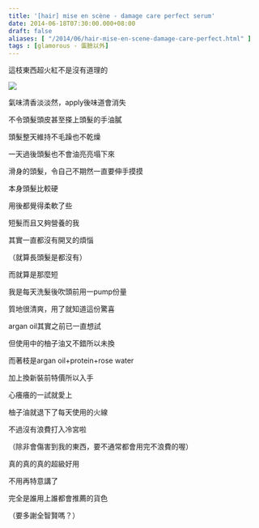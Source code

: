 ```yaml
---
title: '[hair] mise en scène - damage care perfect serum'
date: 2014-06-18T07:30:00.000+08:00
draft: false
aliases: [ "/2014/06/hair-mise-en-scene-damage-care-perfect.html" ]
tags : [glamorous - 蛋臉以外]
---
```


這枝東西超火紅不是沒有道理的

[![](https://4.bp.blogspot.com/-IDlUtEG0Mt8/XEMiYgr61EI/AAAAAAAAFuY/PZhUSsusWZQaXop8_ECHz6fv_D3prd0pACLcBGAs/s640/14226470618_f8dbfd7143_z.jpg)](https://4.bp.blogspot.com/-IDlUtEG0Mt8/XEMiYgr61EI/AAAAAAAAFuY/PZhUSsusWZQaXop8_ECHz6fv_D3prd0pACLcBGAs/s1600/14226470618_f8dbfd7143_z.jpg)

氣味清香淡淡然，apply後味道會消失

不令頭髮頭皮甚至搽上頭髮的手油膩

頭髮整天維持不毛躁也不乾燥

一天過後頭髮也不會油亮亮塌下來

滑身的頭髮，令自己不期然一直要伸手摸摸

  

本身頭髮比較硬

用後都覺得柔軟了些

短髮而且又夠營養的我

其實一直都沒有開叉的煩惱

（就算長頭髮是都沒有）

而就算是那麼短

我是每天洗髮後吹頭前用一pump份量

質地很清爽，用了就知道這份驚喜

  

argan oil其實之前已一直想試

但使用中的柚子油又不錯所以未換

而著枝是argan oil+protein+rose water

加上換新裝前特價所以入手

心癢癢的一試就愛上

柚子油就退下了每天使用的火線

不過沒有浪費打入冷宮啦

（除非會傷害到我的東西，要不通常都會用完不浪費的喔）

  

真的真的真的超級好用

不用再特意講了

完全是誰用上誰都會推薦的貨色

（要多謝全智賢嗎？）
